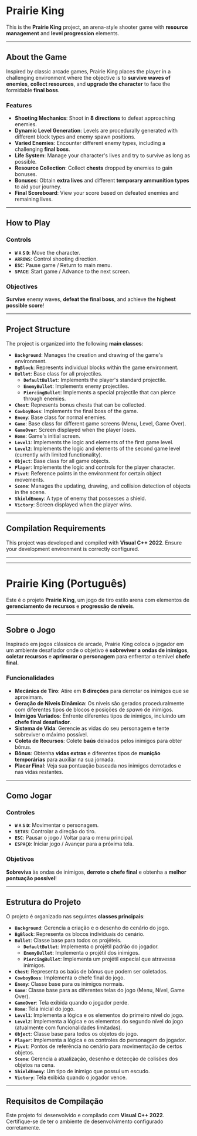 # Prairie King

This is the **Prairie King** project, an arena-style shooter game with **resource management** and **level progression** elements.

---

## About the Game

Inspired by classic arcade games, Prairie King places the player in a challenging environment where the objective is to **survive waves of enemies**, **collect resources**, and **upgrade the character** to face the formidable **final boss**.

### Features

* **Shooting Mechanics**: Shoot in **8 directions** to defeat approaching enemies.
* **Dynamic Level Generation**: Levels are procedurally generated with different block types and enemy spawn positions.
* **Varied Enemies**: Encounter different enemy types, including a challenging **final boss**.
* **Life System**: Manage your character's lives and try to survive as long as possible.
* **Resource Collection**: Collect **chests** dropped by enemies to gain bonuses.
* **Bonuses**: Obtain **extra lives** and different **temporary ammunition types** to aid your journey.
* **Final Scoreboard**: View your score based on defeated enemies and remaining lives.

---

## How to Play

### Controls

* **`W` `A` `S` `D`**: Move the character.
* **`ARROWS`**: Control shooting direction.
* **`ESC`**: Pause game / Return to main menu.
* **`SPACE`**: Start game / Advance to the next screen.

### Objectives

**Survive** enemy waves, **defeat the final boss**, and achieve the **highest possible score**!

---

## Project Structure

The project is organized into the following **main classes**:

* **`Background`**: Manages the creation and drawing of the game's environment.
* **`BgBlock`**: Represents individual blocks within the game environment.
* **`Bullet`**: Base class for all projectiles.
    * **`DefaultBullet`**: Implements the player's standard projectile.
    * **`EnemyBullet`**: Implements enemy projectiles.
    * **`PiercingBullet`**: Implements a special projectile that can pierce through enemies.
* **`Chest`**: Represents bonus chests that can be collected.
* **`CowboyBoss`**: Implements the final boss of the game.
* **`Enemy`**: Base class for normal enemies.
* **`Game`**: Base class for different game screens (Menu, Level, Game Over).
* **`GameOver`**: Screen displayed when the player loses.
* **`Home`**: Game's initial screen.
* **`Level1`**: Implements the logic and elements of the first game level.
* **`Level2`**: Implements the logic and elements of the second game level (currently with limited functionality).
* **`Object`**: Base class for all game objects.
* **`Player`**: Implements the logic and controls for the player character.
* **`Pivot`**: Reference points in the environment for certain object movements.
* **`Scene`**: Manages the updating, drawing, and collision detection of objects in the scene.
* **`ShieldEnemy`**: A type of enemy that possesses a shield.
* **`Victory`**: Screen displayed when the player wins.

---

## Compilation Requirements

This project was developed and compiled with **Visual C++ 2022**. Ensure your development environment is correctly configured.

---
---

# Prairie King (Português)

Este é o projeto **Prairie King**, um jogo de tiro estilo arena com elementos de **gerenciamento de recursos** e **progressão de níveis**.

---

## Sobre o Jogo

Inspirado em jogos clássicos de arcade, Prairie King coloca o jogador em um ambiente desafiador onde o objetivo é **sobreviver a ondas de inimigos**, **coletar recursos** e **aprimorar o personagem** para enfrentar o temível **chefe final**.

### Funcionalidades

* **Mecânica de Tiro**: Atire em **8 direções** para derrotar os inimigos que se aproximam.
* **Geração de Níveis Dinâmica**: Os níveis são gerados proceduralmente com diferentes tipos de blocos e posições de *spawn* de inimigos.
* **Inimigos Variados**: Enfrente diferentes tipos de inimigos, incluindo um **chefe final desafiador**.
* **Sistema de Vida**: Gerencie as vidas do seu personagem e tente sobreviver o máximo possível.
* **Coleta de Recursos**: Colete **baús** deixados pelos inimigos para obter bônus.
* **Bônus**: Obtenha **vidas extras** e diferentes tipos de **munição temporárias** para auxiliar na sua jornada.
* **Placar Final**: Veja sua pontuação baseada nos inimigos derrotados e nas vidas restantes.

---

## Como Jogar

### Controles

* **`W` `A` `S` `D`**: Movimentar o personagem.
* **`SETAS`**: Controlar a direção do tiro.
* **`ESC`**: Pausar o jogo / Voltar para o menu principal.
* **`ESPAÇO`**: Iniciar jogo / Avançar para a próxima tela.

### Objetivos

**Sobreviva** às ondas de inimigos, **derrote o chefe final** e obtenha a **melhor pontuação possível**!

---

## Estrutura do Projeto

O projeto é organizado nas seguintes **classes principais**:

* **`Background`**: Gerencia a criação e o desenho do cenário do jogo.
* **`BgBlock`**: Representa os blocos individuais do cenário.
* **`Bullet`**: Classe base para todos os projéteis.
    * **`DefaultBullet`**: Implementa o projétil padrão do jogador.
    * **`EnemyBullet`**: Implementa o projétil dos inimigos.
    * **`PiercingBullet`**: Implementa um projétil especial que atravessa inimigos.
* **`Chest`**: Representa os baús de bônus que podem ser coletados.
* **`CowboyBoss`**: Implementa o chefe final do jogo.
* **`Enemy`**: Classe base para os inimigos normais.
* **`Game`**: Classe base para as diferentes telas do jogo (Menu, Nível, Game Over).
* **`GameOver`**: Tela exibida quando o jogador perde.
* **`Home`**: Tela inicial do jogo.
* **`Level1`**: Implementa a lógica e os elementos do primeiro nível do jogo.
* **`Level2`**: Implementa a lógica e os elementos do segundo nível do jogo (atualmente com funcionalidades limitadas).
* **`Object`**: Classe base para todos os objetos do jogo.
* **`Player`**: Implementa a lógica e os controles do personagem do jogador.
* **`Pivot`**: Pontos de referência no cenário para movimentação de certos objetos.
* **`Scene`**: Gerencia a atualização, desenho e detecção de colisões dos objetos na cena.
* **`ShieldEnemy`**: Um tipo de inimigo que possui um escudo.
* **`Victory`**: Tela exibida quando o jogador vence.

---

## Requisitos de Compilação

Este projeto foi desenvolvido e compilado com **Visual C++ 2022**. Certifique-se de ter o ambiente de desenvolvimento configurado corretamente.
